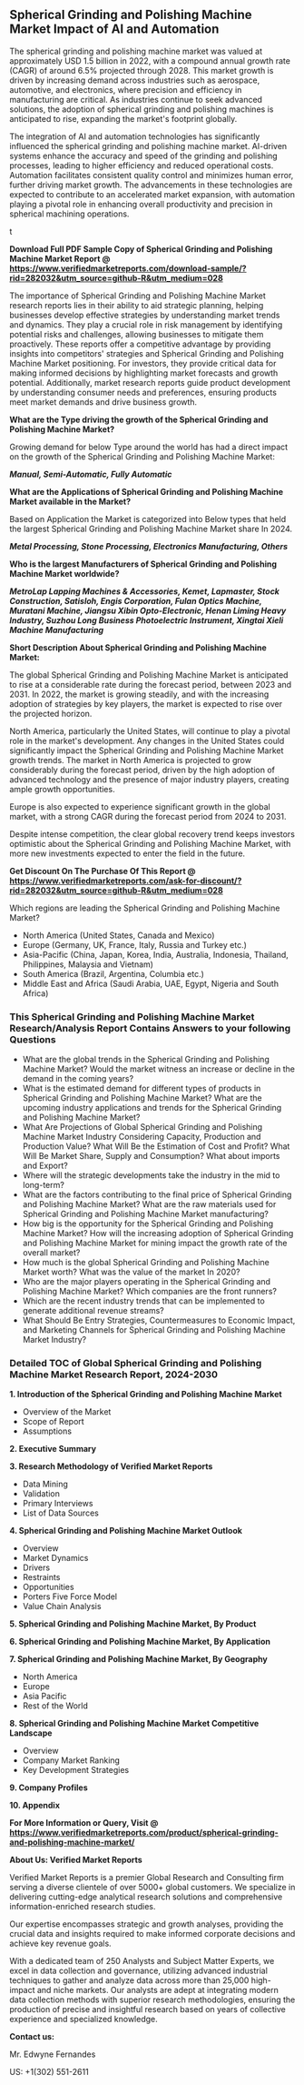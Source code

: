 <h2>Spherical Grinding and Polishing Machine Market Impact of AI and Automation</h2><p>The spherical grinding and polishing machine market was valued at approximately USD 1.5 billion in 2022, with a compound annual growth rate (CAGR) of around 6.5% projected through 2028. This market growth is driven by increasing demand across industries such as aerospace, automotive, and electronics, where precision and efficiency in manufacturing are critical. As industries continue to seek advanced solutions, the adoption of spherical grinding and polishing machines is anticipated to rise, expanding the market's footprint globally.</p><p>The integration of AI and automation technologies has significantly influenced the spherical grinding and polishing machine market. AI-driven systems enhance the accuracy and speed of the grinding and polishing processes, leading to higher efficiency and reduced operational costs. Automation facilitates consistent quality control and minimizes human error, further driving market growth. The advancements in these technologies are expected to contribute to an accelerated market expansion, with automation playing a pivotal role in enhancing overall productivity and precision in spherical machining operations.</p>t</p><p id="" class=""><strong>Download Full PDF Sample Copy of Spherical Grinding and Polishing Machine Market Report @ <a href="https://www.verifiedmarketreports.com/download-sample/?rid=282032&utm_source=github-R&utm_medium=028" target="_blank">https://www.verifiedmarketreports.com/download-sample/?rid=282032&utm_source=github-R&utm_medium=028</a></strong></p><p>The importance of&nbsp;Spherical Grinding and Polishing Machine Market research reports lies in their ability to aid strategic planning, helping businesses develop effective strategies by understanding market trends and dynamics. They play a crucial role in risk management by identifying potential risks and challenges, allowing businesses to mitigate them proactively. These reports offer a competitive advantage by providing insights into competitors' strategies and Spherical Grinding and Polishing Machine Market positioning. For investors, they provide critical data for making informed decisions by highlighting market forecasts and growth potential. Additionally, market research reports guide product development by understanding consumer needs and preferences, ensuring products meet market demands and drive business growth.</p><p><strong>What are the&nbsp;Type driving the growth of the Spherical Grinding and Polishing Machine Market?</strong></p><p id="" class="">Growing demand for below Type around the world has had a direct impact on the growth of the Spherical Grinding and Polishing Machine Market:</p><em><strong>Manual, Semi-Automatic, Fully Automatic</strong></em></p><strong>What are the&nbsp;Applications&nbsp;of Spherical Grinding and Polishing Machine Market available in the Market?</strong></p><p id="" class="">Based on Application the Market is categorized into Below types that held the largest Spherical Grinding and Polishing Machine Market share In 2024.</p><em><strong>Metal Processing, Stone Processing, Electronics Manufacturing, Others</strong></em></p><strong>Who is the largest Manufacturers of Spherical Grinding and Polishing Machine Market worldwide?</strong></p><p><em><strong>MetroLap Lapping Machines & Accessories, Kemet, Lapmaster, Stock Construction, Satisloh, Engis Corporation, Fulan Optics Machine, Muratani Machine, Jiangsu Xibin Opto-Electronic, Henan Liming Heavy Industry, Suzhou Long Business Photoelectric Instrument, Xingtai Xieli Machine Manufacturing</strong></em></p><p id="" class=""><strong>Short Description About Spherical Grinding and Polishing Machine Market:</strong></p><p>The global Spherical Grinding and Polishing Machine Market is anticipated to rise at a considerable rate during the forecast period, between 2023 and 2031. In 2022, the market is growing steadily, and with the increasing adoption of strategies by key players, the market is expected to rise over the projected horizon.</p><p>North America, particularly the United States, will continue to play a pivotal role in the market's development. Any changes in the United States could significantly impact the Spherical Grinding and Polishing Machine Market growth trends. The market in North America is projected to grow considerably during the forecast period, driven by the high adoption of advanced technology and the presence of major industry players, creating ample growth opportunities.</p><p>Europe is also expected to experience significant growth in the global market, with a strong CAGR during the forecast period from 2024 to 2031.</p><p>Despite intense competition, the clear global recovery trend keeps investors optimistic about the Spherical Grinding and Polishing Machine Market, with more new investments expected to enter the field in the future.</p><p id="" class=""><strong>Get Discount On The Purchase Of This Report @ <a href="https://www.verifiedmarketreports.com/ask-for-discount/?rid=282032&utm_source=github-R&utm_medium=028" target="_blank">https://www.verifiedmarketreports.com/ask-for-discount/?rid=282032&utm_source=github-R&utm_medium=028</a></strong></p>Which regions are leading the Spherical Grinding and Polishing Machine Market?</p><ul><li>North America (United States, Canada and Mexico)</li><li>Europe (Germany, UK, France, Italy, Russia and Turkey etc.)</li><li>Asia-Pacific (China, Japan, Korea, India, Australia, Indonesia, Thailand, Philippines, Malaysia and Vietnam)</li><li>South America (Brazil, Argentina, Columbia etc.)</li><li>Middle East and Africa (Saudi Arabia, UAE, Egypt, Nigeria and South Africa)</li></ul><h3 id="" class="">This Spherical Grinding and Polishing Machine Market Research/Analysis Report Contains Answers to your following Questions</h3><ul><li>What are the global trends in the Spherical Grinding and Polishing Machine Market? Would the market witness an increase or decline in the demand in the coming years?</li><li>What is the estimated demand for different types of products in Spherical Grinding and Polishing Machine Market? What are the upcoming industry applications and trends for the Spherical Grinding and Polishing Machine Market?</li><li>What Are Projections of Global Spherical Grinding and Polishing Machine Market Industry Considering Capacity, Production and Production Value? What Will Be the Estimation of Cost and Profit? What Will Be Market Share, Supply and Consumption? What about imports and Export?</li><li>Where will the strategic developments take the industry in the mid to long-term?</li><li>What are the factors contributing to the final price of Spherical Grinding and Polishing Machine Market? What are the raw materials used for Spherical Grinding and Polishing Machine Market manufacturing?</li><li>How big is the opportunity for the Spherical Grinding and Polishing Machine Market? How will the increasing adoption of Spherical Grinding and Polishing Machine Market for mining impact the growth rate of the overall market?</li><li>How much is the global Spherical Grinding and Polishing Machine Market worth? What was the value of the market In 2020?</li><li>Who are the major players operating in the Spherical Grinding and Polishing Machine Market? Which companies are the front runners?</li><li>Which are the recent industry trends that can be implemented to generate additional revenue streams?</li><li>What Should Be Entry Strategies, Countermeasures to Economic Impact, and Marketing Channels for Spherical Grinding and Polishing Machine Market Industry?</li></ul><h3 id="" class="">Detailed TOC of Global Spherical Grinding and Polishing Machine Market Research Report, 2024-2030</h3><p id="" class=""><strong>1. Introduction of the Spherical Grinding and Polishing Machine Market</strong></p><ul><li>Overview of the Market</li><li>Scope of Report</li><li>Assumptions</li></ul><p id="" class=""><strong>2. Executive Summary</strong></p><p id="" class=""><strong>3. Research Methodology of Verified Market Reports</strong></p><ul><li>Data Mining</li><li>Validation</li><li>Primary Interviews</li><li>List of Data Sources</li></ul><p id="" class=""><strong>4. Spherical Grinding and Polishing Machine Market Outlook</strong></p><ul><li>Overview</li><li>Market Dynamics</li><li>Drivers</li><li>Restraints</li><li>Opportunities</li><li>Porters Five Force Model</li><li>Value Chain Analysis</li></ul><p id="" class=""><strong>5. Spherical Grinding and Polishing Machine Market, By Product</strong></p><p id="" class=""><strong>6. Spherical Grinding and Polishing Machine Market, By Application</strong></p><p id="" class=""><strong>7. Spherical Grinding and Polishing Machine Market, By Geography</strong></p><ul><li>North America</li><li>Europe</li><li>Asia Pacific</li><li>Rest of the World</li></ul><p id="" class=""><strong>8. Spherical Grinding and Polishing Machine Market Competitive Landscape</strong></p><ul><li>Overview</li><li>Company Market Ranking</li><li>Key Development Strategies</li></ul><p id="" class=""><strong>9. Company Profiles</strong></p><p id="" class=""><strong>10. Appendix</strong></p><p id="" class=""><strong>For More Information or Query, Visit @ <a href="https://www.verifiedmarketreports.com/product/spherical-grinding-and-polishing-machine-market/" target="_blank">https://www.verifiedmarketreports.com/product/spherical-grinding-and-polishing-machine-market/</a></strong></p><p id="" class=""><strong>About Us: Verified Market Reports</strong></p><p id="" class="">Verified Market Reports is a premier Global Research and Consulting firm serving a diverse clientele of over 5000+ global customers. We specialize in delivering cutting-edge analytical research solutions and comprehensive information-enriched research studies.</p><p id="" class="">Our expertise encompasses strategic and growth analyses, providing the crucial data and insights required to make informed corporate decisions and achieve key revenue goals.</p><p id="" class="">With a dedicated team of 250 Analysts and Subject Matter Experts, we excel in data collection and governance, utilizing advanced industrial techniques to gather and analyze data across more than 25,000 high-impact and niche markets. Our analysts are adept at integrating modern data collection methods with superior research methodologies, ensuring the production of precise and insightful research based on years of collective experience and specialized knowledge.</p><p id="" class=""><strong>Contact us:</strong></p><p id="" class="">Mr. Edwyne Fernandes</p><p id="" class="">US: +1(302) 551-2611</p>